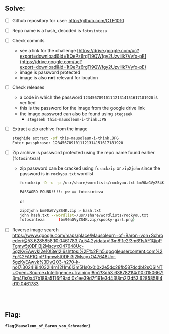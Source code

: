 ## Solve:
- [ ] Github repository for user: http://github.com/CTF1010 

- [ ] Repo name is a hash, decoded is `fotosinteza`

- [ ] Check commits
  - see a link for the challenge [https://drive.google.com/uc?export=download&id=1tQePz6rgTl9QWfgy2Uzviilk7Vyfo-pE](https://drive.google.com/uc?export=download&id=1tQePz6rgTl9QWfgy2Uzviilk7Vyfo-pE)
  - image is password protected
  - image is also **not** relevant for location 

- [ ] Check releases
  - a code in which the password `1234567891011121314151617181920` is verified
  - this is the password for the image from the google drive link
  - the image password can also be found using `stegseek`
    - `stegseek this-mausoleum-i-think.JPG`

- [ ] Extract a zip archive from the image
  ```bash
  steghide extract -sf this-mausoleum-i-think.JPG
  Enter passphrase: 1234567891011121314151617181920
  ```

- [ ] Zip archive is password protected using the repo name found earlier (`fotosinteza`)
  - zip password can be cracked using `fcrackzip` or `zip2john` since the password is in `rockyou.txt` wordlist
    ```bash
    fcrackzip -D -u -p /usr/share/wordlists/rockyou.txt bm90aGVyZS4K.zip
    
    PASSWORD FOUND!!!!: pw == fotosinteza
    ```
    or
    ```bash
    zip2john bm90aGVyZS4K.zip > hash.txt
    john hash.txt --wordlist=/usr/share/wordlists/rockyou.txt
    fotosinteza      (bm90aGVyZS4K.zip/spooky-girl.png)     
    ```

- [ ] Reverse image search 
  https://www.google.com/maps/place/Mausoleum+of+Baron+von+Schroeder/@53.6285858,10.0461783,7a,54.2y/data=!3m8!1e2!3m6!1sAF1QipPTgmw5t0DFi3j2MscyxO47648Uc-5gzKyEAwvk!2e10!3e12!6shttps:%2F%2Flh5.googleusercontent.com%2Fp%2FAF1QipPTgmw5t0DFi3j2MscyxO47648Uc-5gzKyEAwvk%3Dw203-h270-k-no!7i3024!8i4032!4m12!1m6!3m5!1s0x0:0x2e5dc28fb587dcdb!2sOSINT+Open+Source+Intelligence+Training!8m2!3d53.6387821!4d10.0150667!3m4!1s0x47b189a5116f19ad:0x1ee39d7f191e3d43!8m2!3d53.6285858!4d10.0461783

<br><br>

## Flag:
**`flag{Mausoleum_of_Baron_von_Schroeder}`**
